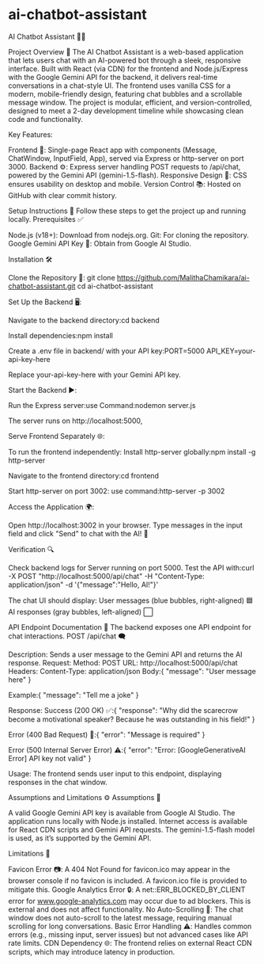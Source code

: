 # ai-chatbot-assistant

AI Chatbot Assistant 🤖💬

Project Overview 🌟
The AI Chatbot Assistant is a web-based application that lets users chat with an AI-powered bot through a sleek, responsive interface. Built with React (via CDN) for the frontend and Node.js/Express with the Google Gemini API for the backend, it delivers real-time conversations in a chat-style UI. The frontend uses vanilla CSS for a modern, mobile-friendly design, featuring chat bubbles and a scrollable message window. The project is modular, efficient, and version-controlled, designed to meet a 2-day development timeline while showcasing clean code and functionality.

Key Features:

Frontend 🎨: Single-page React app with components (Message, ChatWindow, InputField, App), served via Express or http-server on port 3000.
Backend ⚙️: Express server handling POST requests to /api/chat, powered by the Gemini API (gemini-1.5-flash).
Responsive Design 📱: CSS ensures usability on desktop and mobile.
Version Control 📚: Hosted on GitHub with clear commit history.

Setup Instructions 🚀
Follow these steps to get the project up and running locally.
Prerequisites ✅

Node.js (v18+): Download from nodejs.org.
Git: For cloning the repository.
Google Gemini API Key 🔑: Obtain from Google AI Studio.

Installation 🛠️

Clone the Repository 📂:
git clone https://github.com/MalithaChamikara/ai-chatbot-assistant.git
cd ai-chatbot-assistant


Set Up the Backend 🖥️:

Navigate to the backend directory:cd backend


Install dependencies:npm install


Create a .env file in backend/ with your API key:PORT=5000
API_KEY=your-api-key-here

Replace your-api-key-here with your Gemini API key.


Start the Backend ▶️:

Run the Express server:use Command:nodemon server.js


The server runs on http://localhost:5000,


Serve Frontend Separately 🌐:

To run the frontend independently:
Install http-server globally:npm install -g http-server


Navigate to the frontend directory:cd frontend


Start http-server on port 3002: use command:http-server -p 3002


Access the Application 🌍:

Open http://localhost:3002 in your browser.
Type messages in the input field and click "Send" to chat with the AI! 💬



Verification 🔍

Check backend logs for Server running on port 5000.
Test the API with:curl -X POST "http://localhost:5000/api/chat" -H "Content-Type: application/json" -d '{"message":"Hello, AI!"}'


The chat UI should display:
User messages (blue bubbles, right-aligned) 🟦
AI responses (gray bubbles, left-aligned) ⬜



API Endpoint Documentation 📜
The backend exposes one API endpoint for chat interactions.
POST /api/chat 🗨️

Description: Sends a user message to the Gemini API and returns the AI response.
Request:
Method: POST
URL: http://localhost:5000/api/chat
Headers: Content-Type: application/json
Body:{
  "message": "User message here"
}


Example:{
  "message": "Tell me a joke"
}




Response:
Success (200 OK) ✅:{
  "response": "Why did the scarecrow become a motivational speaker? Because he was outstanding in his field!"
}


Error (400 Bad Request) 🚫:{
  "error": "Message is required"
}


Error (500 Internal Server Error) ⚠️:{
  "error": "Error: [GoogleGenerativeAI Error] API key not valid"
}




Usage: The frontend sends user input to this endpoint, displaying responses in the chat window.

Assumptions and Limitations ⚙️
Assumptions 🤔

A valid Google Gemini API key is available from Google AI Studio.
The application runs locally with Node.js installed.
Internet access is available for React CDN scripts and Gemini API requests.
The gemini-1.5-flash model is used, as it’s supported by the Gemini API.

Limitations 🚧

Favicon Error 📷: A 404 Not Found for favicon.ico may appear in the browser console if no favicon is included. A favicon.ico file is provided to mitigate this.
Google Analytics Error 🔒: A net::ERR_BLOCKED_BY_CLIENT error for www.google-analytics.com may occur due to ad blockers. This is external and does not affect functionality.
No Auto-Scrolling 📜: The chat window does not auto-scroll to the latest message, requiring manual scrolling for long conversations.
Basic Error Handling ⚠️: Handles common errors (e.g., missing input, server issues) but not advanced cases like API rate limits.
CDN Dependency 🌐: The frontend relies on external React CDN scripts, which may introduce latency in production.

